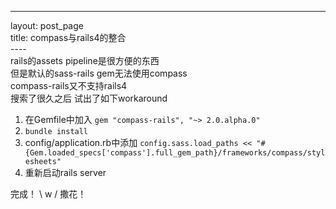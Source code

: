 ------------------------------------------------------------------------

layout: post\_page\
title: compass与rails4的整合\
----\
rails的assets pipeline是很方便的东西\
但是默认的sass-rails gem无法使用compass\
compass-rails又不支持rails4\
搜索了很久之后 试出了如下workaround

1.  在Gemfile中加入 `gem "compass-rails", "~> 2.0.alpha.0"`
2.  `bundle install`
3.  config/application.rb中添加
    `config.sass.load_paths << "#{Gem.loaded_specs['compass'].full_gem_path}/frameworks/compass/stylesheets"`
4.  重新启动rails server

完成！ \\ w / 撒花！
